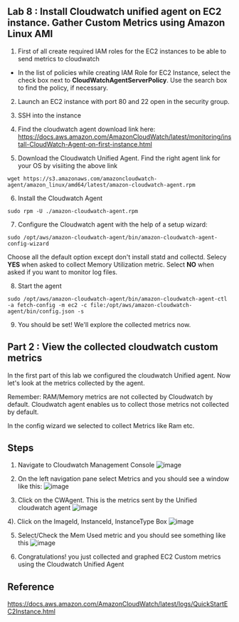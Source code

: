 ## Lab 8 : Install Cloudwatch unified agent on EC2 instance. Gather Custom Metrics using Amazon Linux AMI

1)  First of all create required IAM roles for the EC2 instances to be able to send metrics to cloudwatch
  - In the list of policies while creating IAM Role for EC2 Instance, select the check box next to **CloudWatchAgentServerPolicy**. Use the search box to find the policy, if necessary.

2) Launch an EC2 instance with port 80 and 22 open in the security group.

3) SSH into the instance

4) Find the cloudwatch agent download link here:
https://docs.aws.amazon.com/AmazonCloudWatch/latest/monitoring/install-CloudWatch-Agent-on-first-instance.html

5) Download the Cloudwatch Unified Agent. Find the right agent link for your OS by visiiting the above link
```console
wget https://s3.amazonaws.com/amazoncloudwatch-agent/amazon_linux/amd64/latest/amazon-cloudwatch-agent.rpm
```


6) Install the Cloudwatch Agent
```console
sudo rpm -U ./amazon-cloudwatch-agent.rpm
```

7) Configure the Cloudwatch agent with the help of a setup wizard:

```console
sudo /opt/aws/amazon-cloudwatch-agent/bin/amazon-cloudwatch-agent-config-wizard
```

Choose all the default option except don't install statd and collectd. Selecy **YES** when asked to collect Memory Utilization metric.  Select **NO** when asked if you want to monitor log files.

8) Start the agent


```console
sudo /opt/aws/amazon-cloudwatch-agent/bin/amazon-cloudwatch-agent-ctl -a fetch-config -m ec2 -c file:/opt/aws/amazon-cloudwatch-agent/bin/config.json -s
```

9) You should be set! We'll explore the collected metrics now.

## Part 2 : View the collected cloudwatch custom metrics



In the first part of this lab we configured the cloudwatch Unified agent. Now let's look at the metrics collected by the agent.

Remember: RAM/Memory metrics are not collected by Cloudwatch by default. Cloudwatch agent enables us to collect those metrics not collected by default.


In the config wizard we selected to collect Metrics like Ram etc.


## Steps
1. Navigate to Cloudwatch Management Console
![image](https://user-images.githubusercontent.com/22568316/51443494-8e175f00-1cb7-11e9-94a5-d738cdaa5cad.png)

2. On the left navigation pane select Metrics and you should see a window like this:
![image](https://user-images.githubusercontent.com/22568316/51443506-adae8780-1cb7-11e9-89b3-aecb59a641fc.png)

3. Click on the CWAgent. This is the metrics sent by the Unified cloudwatch agent
![image](https://user-images.githubusercontent.com/22568316/51443506-adae8780-1cb7-11e9-89b3-aecb59a641fc.png)

4). Click on the ImageId, InstanceId, InstanceType Box
![image](https://user-images.githubusercontent.com/22568316/51443521-ea7a7e80-1cb7-11e9-86df-0ce2b046c8e8.png)


5) Select/Check  the Mem Used metric and you should see something like this
![image](https://user-images.githubusercontent.com/22568316/51443528-0c740100-1cb8-11e9-9b11-b80a9df0c049.png)


6) Congratulations! you just collected and graphed EC2 Custom metrics using the Cloudwatch Unified Agent









## Reference
https://docs.aws.amazon.com/AmazonCloudWatch/latest/logs/QuickStartEC2Instance.html
